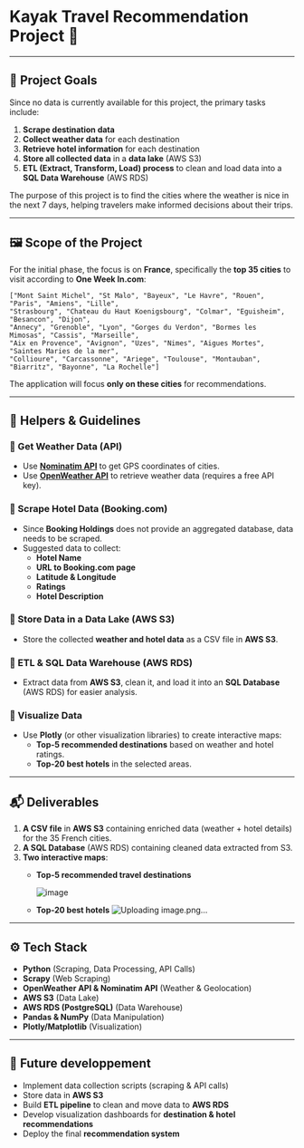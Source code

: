 # Kayak Travel Recommendation Project 🚀

---

## 🎯 Project Goals

Since no data is currently available for this project, the primary tasks include:
1. **Scrape destination data**
2. **Collect weather data** for each destination
3. **Retrieve hotel information** for each destination
4. **Store all collected data** in a **data lake** (AWS S3)
5. **ETL (Extract, Transform, Load) process** to clean and load data into a **SQL Data Warehouse** (AWS RDS)

The purpose of this project is to find the cities where the weather is nice in the next 7 days, helping travelers make informed decisions about their trips.

---

## 🖼️ Scope of the Project

For the initial phase, the focus is on **France**, specifically the **top 35 cities** to visit according to **One Week In.com**:

```
["Mont Saint Michel", "St Malo", "Bayeux", "Le Havre", "Rouen", "Paris", "Amiens", "Lille", 
"Strasbourg", "Chateau du Haut Koenigsbourg", "Colmar", "Eguisheim", "Besancon", "Dijon", 
"Annecy", "Grenoble", "Lyon", "Gorges du Verdon", "Bormes les Mimosas", "Cassis", "Marseille", 
"Aix en Provence", "Avignon", "Uzes", "Nimes", "Aigues Mortes", "Saintes Maries de la mer", 
"Collioure", "Carcassonne", "Ariege", "Toulouse", "Montauban", "Biarritz", "Bayonne", "La Rochelle"]
```

The application will focus **only on these cities** for recommendations.

---

## 🦮 Helpers & Guidelines

### 🔹 Get Weather Data (API)
- Use **[Nominatim API](https://nominatim.org/release-docs/develop/api/Search/)** to get GPS coordinates of cities.
- Use **[OpenWeather API](https://openweathermap.org/api/one-call-api)** to retrieve weather data (requires a free API key).

### 🔹 Scrape Hotel Data (Booking.com)
- Since **Booking Holdings** does not provide an aggregated database, data needs to be scraped.
- Suggested data to collect:
  - **Hotel Name**
  - **URL to Booking.com page**
  - **Latitude & Longitude**
  - **Ratings**
  - **Hotel Description**

### 🔹 Store Data in a Data Lake (AWS S3)
- Store the collected **weather and hotel data** as a CSV file in **AWS S3**.

### 🔹 ETL & SQL Data Warehouse (AWS RDS)
- Extract data from **AWS S3**, clean it, and load it into an **SQL Database** (AWS RDS) for easier analysis.

### 🔹 Visualize Data
- Use **Plotly** (or other visualization libraries) to create interactive maps:
  - **Top-5 recommended destinations** based on weather and hotel ratings.
  - **Top-20 best hotels** in the selected areas.

---

## 📬 Deliverables

1. **A CSV file** in **AWS S3** containing enriched data (weather + hotel details) for the 35 French cities.
2. **A SQL Database** (AWS RDS) containing cleaned data extracted from S3.
3. **Two interactive maps**:
   - **Top-5 recommended travel destinations**
  
     ![image](https://github.com/user-attachments/assets/c1f129dd-c3f3-4e78-a8a9-6c3589c69834)

   - **Top-20 best hotels**
     ![Uploading image.png…]()


---

## ⚙️ Tech Stack
- **Python** (Scraping, Data Processing, API Calls)
- **Scrapy** (Web Scraping)
- **OpenWeather API & Nominatim API** (Weather & Geolocation)
- **AWS S3** (Data Lake)
- **AWS RDS (PostgreSQL)** (Data Warehouse)
- **Pandas & NumPy** (Data Manipulation)
- **Plotly/Matplotlib** (Visualization)

---

## 📌 Future developpement 
- Implement data collection scripts (scraping & API calls)
- Store data in **AWS S3**
- Build **ETL pipeline** to clean and move data to **AWS RDS**
- Develop visualization dashboards for **destination & hotel recommendations**
- Deploy the final **recommendation system**

